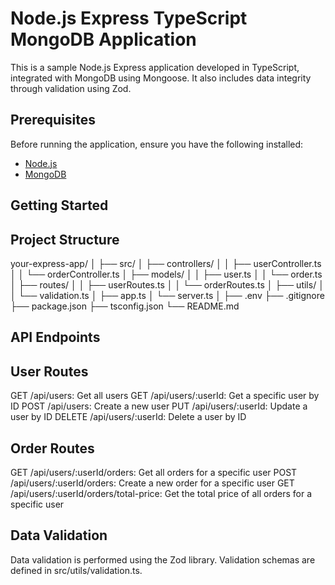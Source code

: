 # Node.js Express TypeScript MongoDB Application

This is a sample Node.js Express application developed in TypeScript, integrated with MongoDB using Mongoose. It also includes data integrity through validation using Zod.

## Prerequisites

Before running the application, ensure you have the following installed:

- [Node.js](https://nodejs.org/)
- [MongoDB](https://www.mongodb.com/try/download/community)

## Getting Started

## Project Structure
your-express-app/
│
├── src/
│   ├── controllers/
│   │   ├── userController.ts
│   │   └── orderController.ts
│   ├── models/
│   │   ├── user.ts
│   │   └── order.ts
│   ├── routes/
│   │   ├── userRoutes.ts
│   │   └── orderRoutes.ts
│   ├── utils/
│   │   └── validation.ts
│   ├── app.ts
│   └── server.ts
│
├── .env
├── .gitignore
├── package.json
├── tsconfig.json
└── README.md

## API Endpoints

## User Routes
GET /api/users: Get all users
GET /api/users/:userId: Get a specific user by ID
POST /api/users: Create a new user
PUT /api/users/:userId: Update a user by ID
DELETE /api/users/:userId: Delete a user by ID

## Order Routes
GET /api/users/:userId/orders: Get all orders for a specific user
POST /api/users/:userId/orders: Create a new order for a specific user
GET /api/users/:userId/orders/total-price: Get the total price of all orders for a specific user

## Data Validation
Data validation is performed using the Zod library. Validation schemas are defined in src/utils/validation.ts.